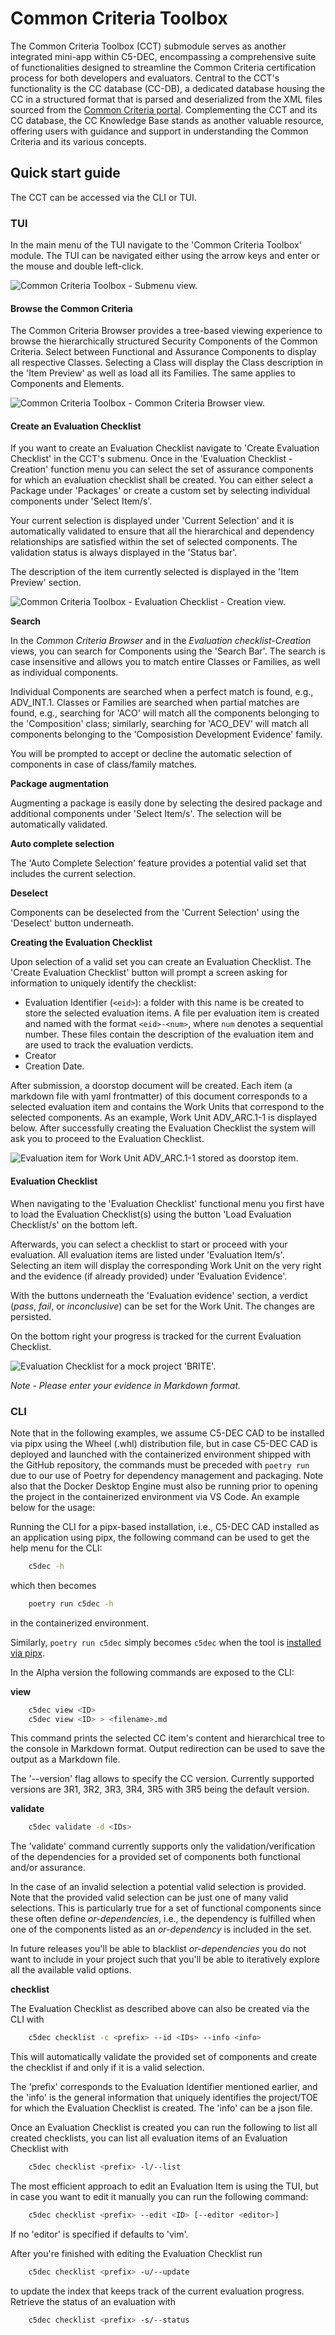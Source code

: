 # Common Criteria Toolbox

The Common Criteria Toolbox (CCT) submodule serves as another integrated mini-app within C5-DEC, encompassing a comprehensive suite of functionalities designed to streamline the Common Criteria certification process for both developers and evaluators. Central to the CCT's functionality is the CC database (CC-DB), a dedicated database housing the CC in a structured format that is parsed and deserialized from the XML files sourced from the [Common Criteria portal](https://commoncriteriaportal.org/). Complementing the CCT and its CC database, the CC Knowledge Base stands as another valuable resource, offering users with guidance and support in understanding the Common Criteria and its various concepts. 

## Quick start guide

The CCT can be accessed via the CLI or TUI.

### TUI

In the main menu of the TUI navigate to the 'Common Criteria Toolbox' module. The TUI can be navigated either using the arrow keys and enter or the mouse and double left-click.

![Common Criteria Toolbox - Submenu view.](./_figures/cctsubmenu.png)

#### Browse the Common Criteria

The Common Criteria Browser provides a tree-based viewing experience to browse the hierarchically structured Security Components of the Common Criteria. Select between Functional and Assurance Components to display all respective Classes. Selecting a Class will display the Class description in the 'Item Preview' as well as load all its Families. The same applies to Components and Elements.  

![Common Criteria Toolbox - Common Criteria Browser view.](./_figures/cctbrowser.png)

#### Create an Evaluation Checklist

If you want to create an Evaluation Checklist navigate to 'Create Evaluation Checklist' in the CCT's submenu. Once in the 'Evaluation Checklist - Creation' function menu you can select the set of assurance components for which an evaluation checklist shall be created. You can either select a Package under 'Packages' or create a custom set by selecting individual components under 'Select Item/s'. 

Your current selection is displayed under 'Current Selection' and it is automatically validated to ensure that all the hierarchical and dependency relationships are satisfied within the set of selected components.
The validation status is always displayed in the 'Status bar'. 

The description of the item currently selected is displayed in the 'Item Preview' section.

![Common Criteria Toolbox - Evaluation Checklist - Creation view.](./_figures/evalcreation.png)

**Search**

In the _Common Criteria Browser_ and in the _Evaluation checklist-Creation_ views, you can search for Components using the 'Search Bar'. The search is case insensitive and allows you to match entire Classes or Families, as well as individual components.

Individual Components are searched when a perfect match is found, e.g., ADV_INT.1. Classes or Families are searched when partial matches are found, e.g., searching for 'ACO' will match all the components belonging to the 'Composition' class; similarly, searching for 'ACO_DEV' will match all components belonging to the 'Composistion Development Evidence' family. 

You will be prompted to accept or decline the automatic selection of components in case of class/family matches.

**Package augmentation**

Augmenting a package is easily done by selecting the desired package and additional components under 'Select Item/s'. The selection will be automatically validated. 

**Auto complete selection** 

The 'Auto Complete Selection' feature provides a potential valid set that includes the current selection. 

**Deselect**

Components can be deselected from the 'Current Selection' using the 'Deselect' button underneath. 

**Creating the Evaluation Checklist**

Upon selection of a valid set you can create an Evaluation Checklist. The 'Create Evaluation Checklist' button will prompt a screen asking for information to uniquely identify the checklist: 
- Evaluation Identifier (`<eid>`): a folder with this name is be created to store the selected evaluation items. A file per evaluation item is created and named with the format `<eid>-<num>`, where `num` denotes a sequential number. These files contain the description of the evaluation item and are used to track the evaluation verdicts.
- Creator
- Creation Date.

After submission, a doorstop document will be created. Each item (a markdown file with yaml frontmatter) of this document corresponds to a selected evaluation item and contains the Work Units that correspond to the selected components. As an example, Work Unit ADV_ARC.1-1 is displayed below. After successfully creating the Evaluation Checklist the system will ask you to proceed to the Evaluation Checklist.

![Evaluation item for Work Unit ADV_ARC.1-1 stored as doorstop item.](./_figures/d_evalitem.png)


#### Evaluation Checklist

When navigating to the 'Evaluation Checklist' functional menu you first have to load the Evaluation Checklist(s) using the button 'Load Evaluation Checklist/s' on the bottom left. 

Afterwards, you can select a checklist to start or proceed with your evaluation. All evaluation items are listed under 'Evaluation Item/s'. Selecting an item will display the corresponding Work Unit on the very right and the evidence (if already provided) under 'Evaluation Evidence'. 

With the buttons underneath the 'Evaluation evidence' section, a verdict (*pass*, *fail*, or *inconclusive*) can be set for the Work Unit. The changes are persisted. 

On the bottom right your progress is tracked for the current Evaluation Checklist.

![Evaluation Checklist for a mock project 'BRITE'.](./_figures/checklist.png)


*_Note - Please enter your evidence in Markdown format._*


### CLI

Note that in the following examples, we assume C5-DEC CAD to be installed via pipx using the Wheel (.whl) distribution file, but in case C5-DEC CAD is deployed and launched with the containerized environment shipped with the GitHub repository, the commands must be preceded with `poetry run` due to our use of Poetry for dependency management and packaging. Note also that the Docker Desktop Engine must also be running prior to opening the project in the containerized environment via VS Code. An example below for the usage:

Running the CLI for a pipx-based installation, i.e., C5-DEC CAD installed as an application using pipx, the following command can be used to get the help menu for the CLI:

```sh
    c5dec -h
```

which then becomes

```sh
    poetry run c5dec -h
```

in the containerized environment.

Similarly, `poetry run c5dec` simply becomes `c5dec` when the tool is [installed via pipx](./installation.md).

In the Alpha version the following commands are exposed to the CLI:

**view** 
```sh
    c5dec view <ID>
    c5dec view <ID> > <filename>.md
```
This command prints the selected CC item's content and hierarchical tree to the console in Markdown format. Output redirection can be used to save the output as a Markdown file. 

The '--version' flag allows to specify the CC version. Currently supported versions are 3R1, 3R2, 3R3, 3R4, 3R5 with 3R5 being the default version.

**validate**

```sh
    c5dec validate -d <IDs>
```

The 'validate' command currently supports only the validation/verification of the dependencies for a provided set of components both functional and/or assurance. 

In the case of an invalid selection a potential valid selection is provided. Note that the provided valid selection can be just one of many valid selections. This is particularly true for a set of functional components since these often define *or-dependencies*, i.e., the dependency is fulfilled when one of the components listed as an *or-dependency* is included in the set. 

In future releases you'll be able to blacklist *or-dependencies* you do not want to include in your project such that you'll be able to iteratively explore all the available valid options.

**checklist**

The Evaluation Checklist as described above can also be created via the CLI with

```sh
    c5dec checklist -c <prefix> --id <IDs> --info <info> 
```
This will automatically validate the provided set of components and create the checklist if and only if it is a valid selection. 

The 'prefix' corresponds to the Evaluation Identifier mentioned earlier, and the 'info' is the general information that uniquely identifies the project/TOE for which the Evaluation Checklist is created. The 'info' can be a json file.

Once an Evaluation Checklist is created you can run the following to list all created checklists, you can list all evaluation items of an Evaluation Checklist with

```sh
    c5dec checklist <prefix> -l/--list 
```

The most efficient approach to edit an Evaluation Item is using the TUI, but in case you want to edit it manually you can run the following command:
```sh
    c5dec checklist <prefix> --edit <ID> [--editor <editor>] 
```
If no 'editor' is specified if defaults to 'vim'.

After you're finished with editing the Evaluation Checklist run 
```sh
    c5dec checklist <prefix> -u/--update
```
to update the index that keeps track of the current evaluation progress. Retrieve the status of an evaluation with 
```sh
    c5dec checklist <prefix> -s/--status
```